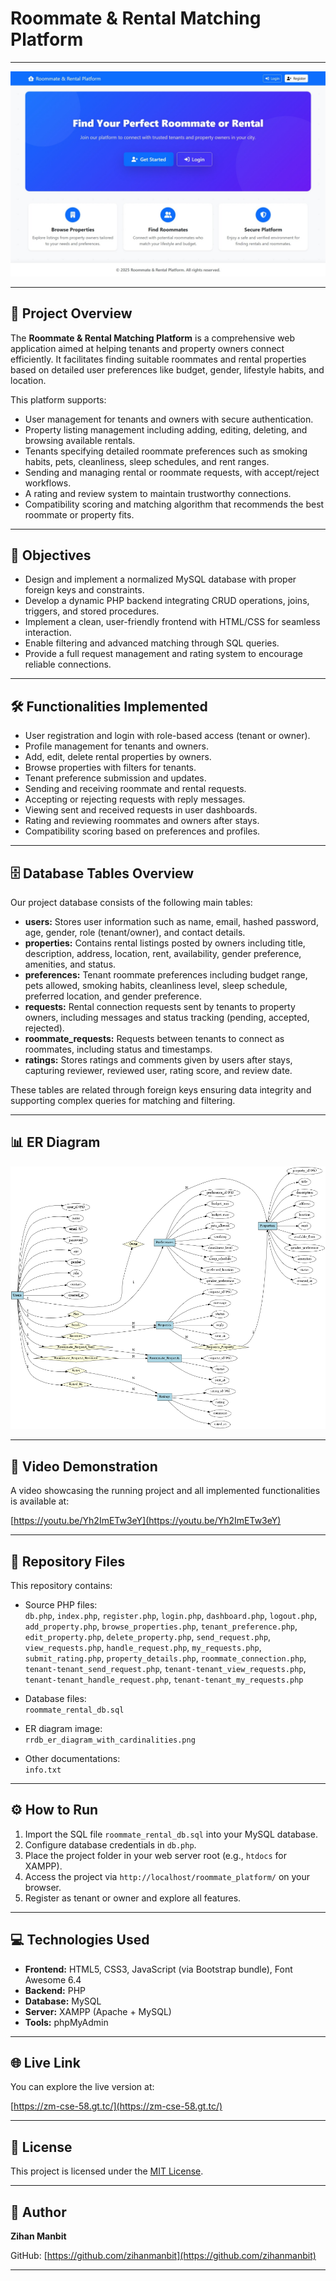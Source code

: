 # Roommate & Rental Matching Platform 

---

![Home Page Screenshot](roommate_platform/home_page_ss.jpeg)

---

## 🧾 Project Overview

The **Roommate & Rental Matching Platform** is a comprehensive web application aimed at helping tenants and property owners connect efficiently. It facilitates finding suitable roommates and rental properties based on detailed user preferences like budget, gender, lifestyle habits, and location.

This platform supports:
- User management for tenants and owners with secure authentication.
- Property listing management including adding, editing, deleting, and browsing available rentals.
- Tenants specifying detailed roommate preferences such as smoking habits, pets, cleanliness, sleep schedules, and rent ranges.
- Sending and managing rental or roommate requests, with accept/reject workflows.
- A rating and review system to maintain trustworthy connections.
- Compatibility scoring and matching algorithm that recommends the best roommate or property fits.

---

## 🎯 Objectives

- Design and implement a normalized MySQL database with proper foreign keys and constraints.
- Develop a dynamic PHP backend integrating CRUD operations, joins, triggers, and stored procedures.
- Implement a clean, user-friendly frontend with HTML/CSS for seamless interaction.
- Enable filtering and advanced matching through SQL queries.
- Provide a full request management and rating system to encourage reliable connections.

---

## 🛠️ Functionalities Implemented 

- User registration and login with role-based access (tenant or owner).
- Profile management for tenants and owners.
- Add, edit, delete rental properties by owners.
- Browse properties with filters for tenants.
- Tenant preference submission and updates.
- Sending and receiving roommate and rental requests.
- Accepting or rejecting requests with reply messages.
- Viewing sent and received requests in user dashboards.
- Rating and reviewing roommates and owners after stays.
- Compatibility scoring based on preferences and profiles.

---

## 🗄️ Database Tables Overview

Our project database consists of the following main tables:

- **users:** Stores user information such as name, email, hashed password, age, gender, role (tenant/owner), and contact details.
- **properties:** Contains rental listings posted by owners including title, description, address, location, rent, availability, gender preference, amenities, and status.
- **preferences:** Tenant roommate preferences including budget range, pets allowed, smoking habits, cleanliness level, sleep schedule, preferred location, and gender preference.
- **requests:** Rental connection requests sent by tenants to property owners, including messages and status tracking (pending, accepted, rejected).
- **roommate_requests:** Requests between tenants to connect as roommates, including status and timestamps.
- **ratings:** Stores ratings and comments given by users after stays, capturing reviewer, reviewed user, rating score, and review date.

These tables are related through foreign keys ensuring data integrity and supporting complex queries for matching and filtering.

---

## 📊 ER Diagram



![ER Diagram (with cardinalities)](roommate_platform/rrdb_er_diagram_with_cardinalities.png)




---

## 🎥 Video Demonstration

A video showcasing the running project and all implemented functionalities is available at:

[https://youtu.be/Yh2ImETw3eY](https://youtu.be/Yh2ImETw3eY)

---

## 📂 Repository Files

This repository contains:

- Source PHP files:  
`db.php`, `index.php`, `register.php`, `login.php`, `dashboard.php`, `logout.php`, `add_property.php`, `browse_properties.php`, `tenant_preference.php`, `edit_property.php`, `delete_property.php`, `send_request.php`, `view_requests.php`, `handle_request.php`, `my_requests.php`, `submit_rating.php`, `property_details.php`, `roommate_connection.php`, `tenant-tenant_send_request.php`, `tenant-tenant_view_requests.php`, `tenant-tenant_handle_request.php`, `tenant-tenant_my_requests.php`

- Database files:  
  `roommate_rental_db.sql`

- ER diagram image:   
  `rrdb_er_diagram_with_cardinalities.png` 

- Other documentations:  
  `info.txt`

---

## ⚙️ How to Run

1. Import the SQL file `roommate_rental_db.sql` into your MySQL database.
2. Configure database credentials in `db.php`.
3. Place the project folder in your web server root (e.g., `htdocs` for XAMPP).
4. Access the project via `http://localhost/roommate_platform/` on your browser.
5. Register as tenant or owner and explore all features.

---

## 💻 Technologies Used

- **Frontend:** HTML5, CSS3, JavaScript (via Bootstrap bundle), Font Awesome 6.4  
- **Backend:** PHP 
- **Database:** MySQL
- **Server:** XAMPP (Apache + MySQL) 
- **Tools:** phpMyAdmin

---

## 🌐 Live Link

You can explore the live version at:

[https://zm-cse-58.gt.tc/](https://zm-cse-58.gt.tc/)

---

## 📜 License

This project is licensed under the [MIT License](LICENSE).

---

## 👤 Author

**Zihan Manbit**

GitHub: [https://github.com/zihanmanbit](https://github.com/zihanmanbit)

---
